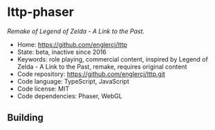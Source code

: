 # lttp-phaser

_Remake of Legend of Zelda - A Link to the Past._

- Home: https://github.com/englercj/lttp
- State: beta, inactive since 2016
- Keywords: role playing, commercial content, inspired by Legend of Zelda - A Link to the Past, remake, requires original content
- Code repository: https://github.com/englercj/lttp.git
- Code language: TypeScript, JavaScript
- Code license: MIT
- Code dependencies: Phaser, WebGL


## Building

